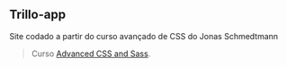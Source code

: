 ## Trillo-app

Site codado a partir do curso avançado de CSS do Jonas Schmedtmann
> Curso [Advanced CSS and Sass](https://www.udemy.com/advanced-css-and-sass/).
